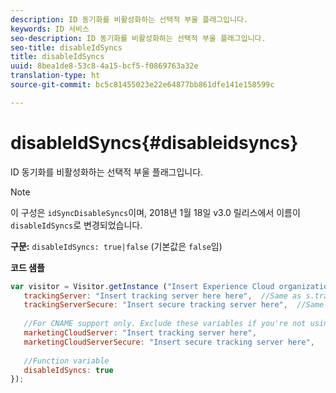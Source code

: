 ```yaml
---
description: ID 동기화를 비활성화하는 선택적 부울 플래그입니다.
keywords: ID 서비스
seo-description: ID 동기화를 비활성화하는 선택적 부울 플래그입니다.
seo-title: disableIdSyncs
title: disableIdSyncs
uuid: 8bea1de8-53c8-4a15-bcf5-f0869763a32e
translation-type: ht
source-git-commit: bc5c81455023e22e64877bb861dfe141e158599c

---
```



# disableIdSyncs{#disableidsyncs}

ID 동기화를 비활성화하는 선택적 부울 플래그입니다.

>[!NOTE]
>
>이 구성은 `idSyncDisableSyncs`이며, 2018년 1월 18일 v3.0 릴리스에서 이름이 `disableIdSyncs`로 변경되었습니다.

**구문:** `disableIdSyncs: true|false` (기본값은 `false`임)

**코드 샘플**

```js
var visitor = Visitor.getInstance ("Insert Experience Cloud organization ID here",{ 
   trackingServer: "Insert tracking server here here",  //Same as s.trackingServer 
   trackingServerSecure: "Insert secure tracking server here",  //Same as s.trackingServerSecure 
 
   //For CNAME support only. Exclude these variables if you're not using CNAME 
   marketingCloudServer: "Insert tracking server here", 
   marketingCloudServerSecure: "Insert secure tracking server here", 
 
   //Function variable 
   disableIdSyncs: true 
});
```

